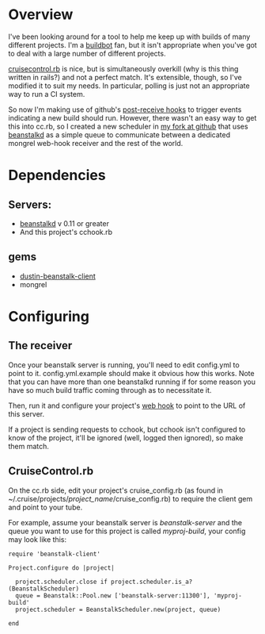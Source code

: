 # Overview

I've been looking around for a tool to help me keep up with builds of many
different projects.  I'm a [buildbot](http://buildbot.net/) fan, but it isn't
appropriate when you've got to deal with a large number of different projects.

[cruisecontrol.rb](http://cruisecontrolrb.thoughtworks.com/) is nice, but is
simultaneously overkill (why is this thing written in rails?) and not a
perfect match.  It's extensible, though, so I've modified it to suit my needs.
In particular, polling is just not an appropriate way to run a CI system.

So now I'm making use of github's
[post-receive hooks](http://github.com/guides/post-receive-hooks) to trigger
events indicating a new build should run.  However, there wasn't an easy way
to get this into cc.rb, so I created a new scheduler in
[my fork at github](http://github.com/dustin/cruisecontrolrb) that uses
[beanstalkd](http://xph.us/software/beanstalkd/) as a simple queue to
communicate between a dedicated mongrel web-hook receiver and the rest of
the world.

# Dependencies

## Servers:
* [beanstalkd](http://xph.us/software/beanstalkd/) v 0.11 or greater
* And this project's cchook.rb

## gems
* [dustin-beanstalk-client](http://github.com/dustin/beanstalk-client-ruby)
* mongrel

# Configuring

## The receiver

Once your beanstalk server is running, you'll need to edit config.yml to point
to it.  config.yml.example should make it obvious how this works.  Note that
you can have more than one beanstalkd running if for some reason you have so
much build traffic coming through as to necessitate it.

Then, run it and configure your project's
[web hook](http://github.com/guides/post-receive-hooks) to point to
the URL of this server.

If a project is sending requests to cchook, but cchook isn't configured to
know of the project, it'll be ignored (well, logged then ignored), so make
them match.

## CruiseControl.rb

On the cc.rb side, edit your project's cruise\_config.rb (as found in
~/.cruise/projects/_project\_name_/cruise\_config.rb) to require the client
gem and point to your tube.

For example, assume your beanstalk server is _beanstalk-server_ and the queue
you want to use for this project is called _myproj-build_, your config may
look like this:

    require 'beanstalk-client'
    
    Project.configure do |project|
    
      project.scheduler.close if project.scheduler.is_a?(BeanstalkScheduler)
      queue = Beanstalk::Pool.new ['beanstalk-server:11300'], 'myproj-build'
      project.scheduler = BeanstalkScheduler.new(project, queue)
    
    end
    